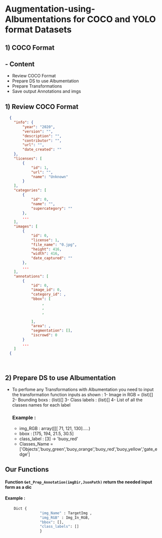 # Augmentation-using-Albumentations for COCO and YOLO format Datasets

## 1) COCO Format 

## - Content 
- Review COCO Format 
- Prepare DS to use Albumentation
- Prepare Transformations
- Save output Annotations and imgs

## 1) Review COCO Format
```json
  {
    "info": {
        "year": "2020",
        "version": "",
        "description": "",
        "contributor": "",
        "url": "",
        "date_created": ""
    },
    "licenses": [
        {
            "id": 1,
            "url": "",
            "name": "Unknown"
        }
    ],
    "categories": [
        {
            "id": 0,
            "name": "",
            "supercategory": ""
        },
        ...
    ],
    "images": [
        {
            "id": 0,
            "license": 1,
            "file_name": "0.jpg",
            "height": 416,
            "width": 416,
            "date_captured": ""
        },
        ...
    ],
    "annotations": [
        {
            "id": 0,
            "image_id": 0,
            "category_id": ,
            "bbox": [
                 ,
                 ,
                 ,
                
            ],
            "area": ,
            "segmentation": [],
            "iscrowd": 0
        }
        ...
    ]
  { 
```
<br>

## 2) Prepare DS to use Albumentation

- To perfome any Transformations with Albumentation you need to input the transformation function inputs as shown :
  1- Image in RGB  = (list)[]
  2- Bounding boxs : (list)[]
  3- Class labels : (list)[]
  4- List of all the classes names for each label 
  
  ### Example :
    - img_RGB : array([[[ 71, 121, 130].....)
    - bbox : [175, 194, 21.5, 30.5]
    - class_label : [3] -> 'buoy_red'
    - Classes_Name = ['Objects','buoy_green','buoy_orange','buoy_red','buoy_yellow','gate_edge']
## Our Functions 
#### Function ``` Get_Prep_Annotation(imgDir,JsonPath) ``` return the needed input form as a dic 
#### Example : 
```python 
    Dict {
                "img_Name" : TargetImg ,
                "img_RGB" : Img_In_RGB,
                "bbox": [],
                "class_labels": []
                }
```


<br>



